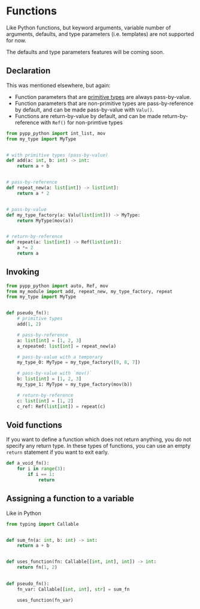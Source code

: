 # Functions

Like Python functions, but keyword arguments, variable number of arguments, defaults, and type parameters (i.e. templates) are not supported for now.

The defaults and type parameters features will be coming soon.

## Declaration

This was mentioned elsewhere, but again:
- Function parameters that are [primitive types](types/primitive_types.md) are always pass-by-value. 
- Function parameters that are non-primitive types are pass-by-reference by default, and can be made pass-by-value with `Valu()`.
- Functions are return-by-value by default, and can be made return-by-reference with `Ref()` for non-primtive types

```python
from pypp_python import int_list, mov
from my_type import MyType


# with primitive types (pass-by-value)
def add(a: int, b: int) -> int:
    return a + b


# pass-by-reference
def repeat_new(a: list[int]) -> list[int]:
    return a * 2


# pass-by-value
def my_type_factory(a: Valu(list[int])) -> MyType:
    return MyType(mov(a))


# return-by-reference
def repeat(a: list[int]) -> Ref(list[int]):
    a *= 2
    return a

```

## Invoking

```python
from pypp_python import auto, Ref, mov
from my_module import add, repeat_new, my_type_factory, repeat
from my_type import MyType


def pseudo_fn():
    # primitive types
    add(1, 2)

    # pass-by-reference
    a: list[int] = [1, 2, 3]
    a_repeated: list[int] = repeat_new(a)

    # pass-by-value with a temporary
    my_type_0: MyType = my_type_factory([9, 8, 7])

    # pass-by-value with `mov()`
    b: list[int] = [1, 2, 3]
    my_type_1: MyType = my_type_factory(mov(b))

    # return-by-reference
    c: list[int] = [1, 2]
    c_ref: Ref(list[int]) = repeat(c)
```

## Void functions

If you want to define a function which does not return anything, you do not specify any return type. In these types of functions, you can use an empty `return` statement if you want to exit early.

```python
def a_void_fn():
    for i in range(3):
        if i == 1:
            return
```

## Assigning a function to a variable

Like in Python

```python
from typing import Callable


def sum_fn(a: int, b: int) -> int:
    return a + b


def uses_function(fn: Callable[[int, int], int]) -> int:
    return fn(1, 2)
    

def pseudo_fn():
    fn_var: Callable[[int, int], str] = sum_fn

    uses_function(fn_var)

```
